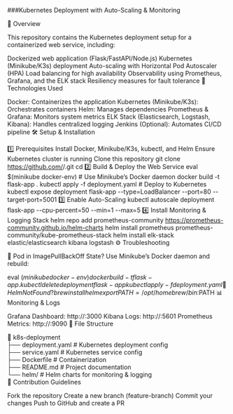 ###Kubernetes Deployment with Auto-Scaling & Monitoring

📌 Overview

This repository contains the Kubernetes deployment setup for a containerized web service, including:

Dockerized web application (Flask/FastAPI/Node.js)
Kubernetes (Minikube/K3s) deployment
Auto-scaling with Horizontal Pod Autoscaler (HPA)
Load balancing for high availability
Observability using Prometheus, Grafana, and the ELK stack
Resiliency measures for fault tolerance
🚀 Technologies Used

Docker: Containerizes the application
Kubernetes (Minikube/K3s): Orchestrates containers
Helm: Manages dependencies
Prometheus & Grafana: Monitors system metrics
ELK Stack (Elasticsearch, Logstash, Kibana): Handles centralized logging
Jenkins (Optional): Automates CI/CD pipeline
🛠️ Setup & Installation

1️⃣ Prerequisites
Install Docker, Minikube/K3s, kubectl, and Helm
Ensure Kubernetes cluster is running
Clone this repository
git clone https://github.com/<your-username>/<repo-name>.git
cd <repo-name>
2️⃣ Build & Deploy the Web Service
eval $(minikube docker-env)  # Use Minikube’s Docker daemon
docker build -t flask-app .
kubectl apply -f deployment.yaml  # Deploy to Kubernetes
kubectl expose deployment flask-app --type=LoadBalancer --port=80 --target-port=5001
3️⃣ Enable Auto-Scaling
kubectl autoscale deployment flask-app --cpu-percent=50 --min=1 --max=5
4️⃣ Install Monitoring & Logging Stack
helm repo add prometheus-community https://prometheus-community.github.io/helm-charts
helm install prometheus prometheus-community/kube-prometheus-stack
helm install elk-stack elastic/elasticsearch kibana logstash
⚙️ Troubleshooting

🛑 Pod in ImagePullBackOff State?
Use Minikube’s Docker daemon and rebuild:

eval $(minikube docker-env)
docker build -t flask-app .
kubectl delete deployment flask-app
kubectl apply -f deployment.yaml
🛑 Helm Not Found?
brew install helm
export PATH=/opt/homebrew/bin:$PATH
📊 Monitoring & Logs

Grafana Dashboard: http://<minikube-ip>:3000
Kibana Logs: http://<minikube-ip>:5601
Prometheus Metrics: http://<minikube-ip>:9090
📄 File Structure

📁 k8s-deployment  
├── deployment.yaml        # Kubernetes deployment config  
├── service.yaml           # Kubernetes service config  
├── Dockerfile             # Containerization  
├── README.md              # Project documentation  
└── helm/                  # Helm charts for monitoring & logging  
🤝 Contribution Guidelines

Fork the repository
Create a new branch (feature-branch)
Commit your changes
Push to GitHub and create a PR

